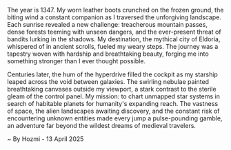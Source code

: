 
The year is 1347.  My worn leather boots crunched on the frozen ground, the biting wind a constant companion as I traversed the unforgiving landscape.  Each sunrise revealed a new challenge: treacherous mountain passes, dense forests teeming with unseen dangers, and the ever-present threat of bandits lurking in the shadows.  My destination, the mythical city of Eldoria, whispered of in ancient scrolls, fueled my weary steps. The journey was a tapestry woven with hardship and breathtaking beauty, forging me into something stronger than I ever thought possible.


Centuries later, the hum of the hyperdrive filled the cockpit as my starship leaped across the void between galaxies.  The swirling nebulae painted breathtaking canvases outside my viewport, a stark contrast to the sterile gleam of the control panel. My mission: to chart unmapped star systems in search of habitable planets for humanity's expanding reach.  The vastness of space, the alien landscapes awaiting discovery, and the constant risk of encountering unknown entities made every jump a pulse-pounding gamble, an adventure far beyond the wildest dreams of medieval travelers.

~ By Hozmi - 13 April 2025
